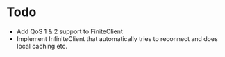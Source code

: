 # Todo

- Add QoS 1 & 2 support to FiniteClient
- Implement InfiniteClient that automatically tries to reconnect and does local caching etc.
